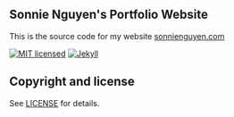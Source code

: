 <h2>Sonnie Nguyen's Portfolio Website</h2>

This is the source code for my website [sonnienguyen.com]

[![MIT licensed](https://img.shields.io/badge/license-MIT-009ffd.svg)][license]
[![Jekyll](https://img.shields.io/badge/jekyll-%3E%3D%203.8-009ffd.svg)][jekyll]

## Copyright and license

See [LICENSE][license] for details.

[license]: https://github.com/sonnienguyen/sonnienguyen.github.io/blob/master/LICENSE
[jekyll]: https://jekyllrb.com/
[sonnienguyen.com]: https://sonnienguyen.com/
